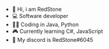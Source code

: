 - 👋 Hi, i am RedStone
- 💻 Software developer
- 👨‍💻 Coding in Java, Python
- 🎮 Currently learning C#, JavaScript
- 💬 My discord is RedStone#6045

